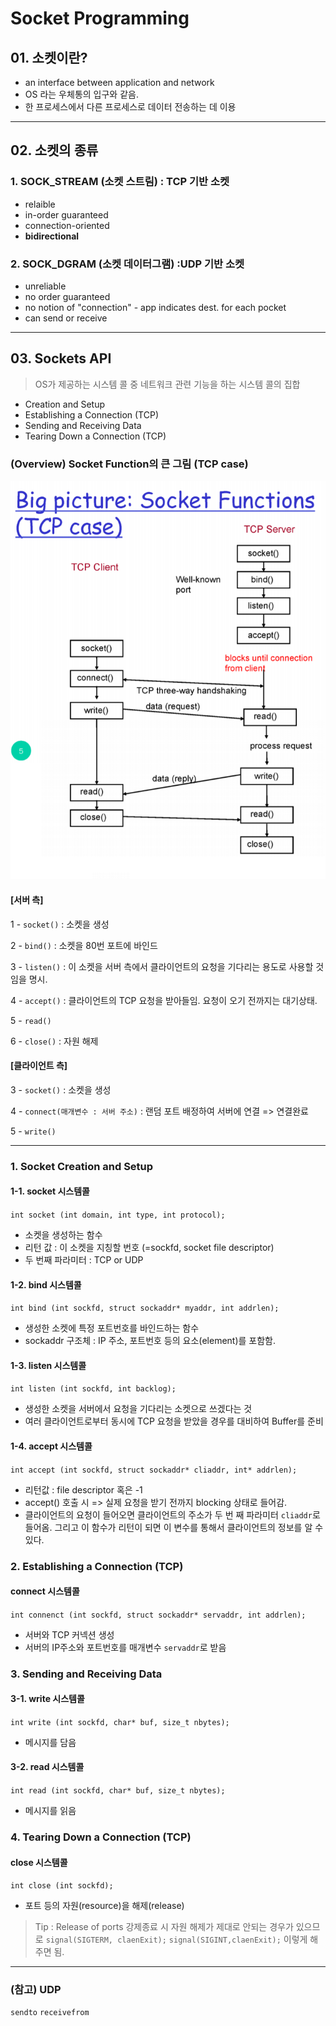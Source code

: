 # Socket Programming

## 01. 소켓이란?
* an interface between application and network 
* OS 라는 우체통의 입구와 같음.
* 한 프로세스에서 다른 프로세스로 데이터 전송하는 데 이용 

---
## 02. 소켓의 종류

### 1. SOCK_STREAM (소켓 스트림) : TCP 기반 소켓
* relaible
* in-order guaranteed
* connection-oriented
* **bidirectional**

### 2. SOCK_DGRAM (소켓 데이터그램) :UDP 기반 소켓
* unreliable
* no order guaranteed
* no notion of "connection" - app indicates dest. for each pocket
* can send or receive

---

## 03. Sockets API
> OS가 제공하는 시스템 콜 중 네트워크 관련 기능을 하는 시스템 콜의 집합

* Creation and Setup
* Establishing a Connection (TCP)
* Sending and Receiving Data
* Tearing Down a Connection (TCP)

### (Overview) Socket Function의 큰 그림 (TCP case)

![이미지](../image/socket1.png)

#### [서버 측]

1 - `socket()` : 소켓을 생성

2 - `bind()` : 소켓을 80번 포트에 바인드

3 - `listen()` : 이 소켓을 서버 측에서 클라이언트의 요청을 기다리는 용도로 사용할 것임을 명시.

4 - `accept()` : 클라이언트의 TCP 요청을 받아들임. 요청이 오기 전까지는 대기상태.

5 - `read()` 

6 - `close()` : 자원 해제

#### [클라이언트 측]

3 - `socket()` : 소켓을 생성

4 - `connect(매개변수 : 서버 주소)` : 랜덤 포트 배정하여 서버에 연결 => 연결완료

5 - `write()`

---

### 1. Socket Creation and Setup
#### 1-1. socket 시스템콜
`int socket (int domain, int type, int protocol);`
* 소켓을 생성하는 함수
* 리턴 값 : 이 소켓을 지칭할 번호 (=sockfd, socket file descriptor)
* 두 번째 파라미터 : TCP or UDP
#### 1-2. bind 시스템콜
`int bind (int sockfd, struct sockaddr* myaddr, int addrlen);`
* 생성한 소켓에 특정 포트번호를 바인드하는 함수
* sockaddr 구조체 : IP 주소, 포트번호 등의 요소(element)를 포함함.
#### 1-3. listen 시스템콜
`int listen (int sockfd, int backlog);`
* 생성한 소켓을 서버에서 요청을 기다리는 소켓으로 쓰겠다는 것
* 여러 클라이언트로부터 동시에 TCP 요청을 받았을 경우를 대비하여 Buffer를 준비
#### 1-4. accept 시스템콜
`int accept (int sockfd, struct sockaddr* cliaddr, int* addrlen);`
* 리턴값 : file descriptor 혹은 -1
* accept() 호출 시 => 실제 요청을 받기 전까지 blocking 상태로 들어감.
* 클라이언트의 요청이 들어오면 클라이언트의 주소가 두 번 째 파라미터 `cliaddr`로 들어옴. 그리고 이 함수가 리턴이 되면 이 변수를 통해서 클라이언트의 정보를 알 수 있다.

### 2. Establishing a Connection (TCP)
#### connect 시스템콜
`int connenct (int sockfd, struct sockaddr* servaddr, int addrlen);`
* 서버와 TCP 커넥션 생성
* 서버의 IP주소와 포트번호를 매개변수 `servaddr`로 받음

### 3. Sending and Receiving Data
#### 3-1. write 시스템콜
`int write (int sockfd, char* buf, size_t nbytes);`
* 메시지를 담음
#### 3-2. read 시스템콜
`int read (int sockfd, char* buf, size_t nbytes);`
* 메시지를 읽음
### 4. Tearing Down a Connection (TCP)

#### close 시스템콜

`int close (int sockfd);`
* 포트 등의 자원(resource)을 해제(release)

> Tip : Release of ports
강제종료 시 자원 해제가 제대로 안되는 경우가 있으므로
`signal(SIGTERM, claenExit);`
`signal(SIGINT,claenExit);`
이렇게 해주면 됨.

---

### (참고) UDP
`sendto`
`receivefrom`
